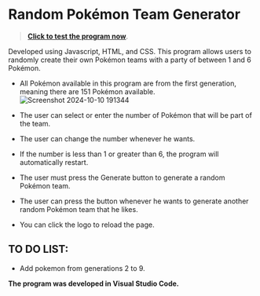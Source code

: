 # Random Pokémon Team Generator
>**[Click to test the program now](https://mmejiasgithub.github.io/Random-Pokemon-Team-Generator/)**.
>
Developed using Javascript, HTML, and CSS. This program allows users to randomly create their own Pokémon teams with a party of between 1 and 6 Pokémon. 
- All Pokémon available in this program are from the first generation, meaning there are 151 Pokémon available.
![Screenshot 2024-10-10 191344](https://github.com/user-attachments/assets/db0bcc71-8f23-4674-b1a4-a9314bffcf96)

- The user can select or enter the number of Pokémon that will be part of the team.
- The user can change the number whenever he wants.
- If the number is less than 1 or greater than 6, the program will automatically restart.
- The user must press the Generate button to generate a random Pokémon team.
- The user can press the button whenever he wants to generate another random Pokémon team that he likes.
- You can click the logo to reload the page.

## TO DO LIST:
- Add pokemon from generations 2 to 9.

**The program was developed in Visual Studio Code.**
